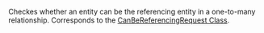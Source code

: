 Checkes whether an entity can be the referencing entity in a one-to-many relationship. 
Corresponds to the [CanBeReferencingRequest Class](https://msdn.microsoft.com/library/microsoft.xrm.sdk.messages.canbereferencingrequest.aspx).

